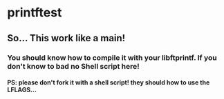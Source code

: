 # printftest

## So... This work like a main!
### You should know how to compile it with your libftprintf. If you don't know to bad no Shell script here!
#### PS: please don't fork it with a shell script! they should how to use the LFLAGS...
